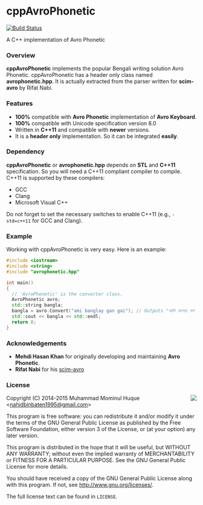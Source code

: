 # cppAvroPhonetic
[![Build Status](https://travis-ci.org/mominul/cppAvroPhonetic.svg?branch=master)](https://github.com/mominul/cppAvroPhonetic)

A C++ implementation of Avro Phonetic

### Overview
**cppAvroPhonetic** implements the popular Bengali writing solution Avro Phonetic. cppAvroPhonetic has a header only class named **avrophonetic.hpp**. It is actually extracted from the parser written for **scim-avro** by Rifat Nabi.

### Features

* **100%** compatible with **Avro Phonetic** implementation of **Avro Keyboard**.
* **100%** compatible with Unicode specification version 8.0
* Written in **C++11** and compatible with **newer** versions.
* It is a **header only** implementation. So it can be integrated **easily**.

### Dependency

**cppAvroPhonetic** or **avrophonetic.hpp** depends on **STL** and **C++11** specification. So you will need a C++11 compliant compiler to compile. C++11 is supported by these compilers:
* GCC
* Clang
* Microsoft Visual C++

Do not forget to set the necessary switches to enable C++11 (e.g., `-std=c++11` for GCC and Clang).

### Example

Working with cppAvroPhonetic is very easy. Here is an example:

```cpp
#include <iostream>
#include <string>
#include "avrophonetic.hpp"

int main()
{
  // 'AvroPhonetic' is the converter class.
  AvroPhonetic avro;
  std::string bangla;
  bangla = avro.Convert("ami banglay gan gai"); // Outputs "আমি বাংলায় গান গাই"
  std::cout << bangla << std::endl;
  return 0;
}
```

### Acknowledgements

 - **Mehdi Hasan Khan** for originally developing and maintaining **Avro Phonetic**.
 - **Rifat Nabi** for his [scim-avro](https://code.google.com/p/scim-avro/)

### License
<img align="right" src="http://opensource.org/trademarks/opensource/OSI-Approved-License-100x137.png">


Copyright (C) 2014-2015 Muhammad Mominul Huque <<nahidbinbaten1995@gmail.com>>

This program is free software: you can redistribute it and/or modify
it under the terms of the GNU General Public License as published by
the Free Software Foundation, either version 3 of the License, or
(at your option) any later version.

This program is distributed in the hope that it will be useful,
but WITHOUT ANY WARRANTY; without even the implied warranty of
MERCHANTABILITY or FITNESS FOR A PARTICULAR PURPOSE.  See the
GNU General Public License for more details.

You should have received a copy of the GNU General Public License
along with this program.  If not, see <http://www.gnu.org/licenses/>.

The full license text can be found in `LICENSE`.
